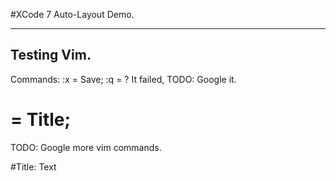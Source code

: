 #XCode 7 Auto-Layout Demo.

----
Testing Vim.
----
Commands:
:x = Save;
:q = ? It failed, TODO: Google it. 
# = Title;
TODO: Google more vim commands. 

#Title:
Text
